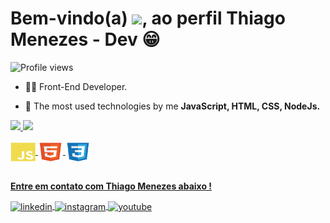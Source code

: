<h1 align="left"> Bem-vindo(a) <img src="https://raw.githubusercontent.com/kaueMarques/kaueMarques/master/hi.gif" height="30px">, ao perfil Thiago Menezes - Dev 😁</h1>
<p align="left"> <img src="https://komarev.com/ghpvc/?username=thiagoads11&color=yellow" alt="Profile views" /> </p>

- 👨‍💻 Front-End Developer.

- 💬 The most used technologies by me **JavaScript, HTML, CSS, NodeJs.**
<!--

<br><br>

<br><br>

<br><br>

<!--



**thiagoads11/thiagoads11** is a repository because its `README.md` (this file) appears on your GitHub profile.
-->

 <div>
   <a href="https://github.com/thiagoads11">
   <img height="180em" src="https://github-readme-stats.vercel.app/api?username=thiagoads11&show_icons=true&theme=tokyonight&include_all_commits=true&count_private=true"/>
   <img height="180em" src="https://github-readme-stats.vercel.app/api/top-langs/?username=thiagoads11&layout=compact&langs_count=6&theme=tokyonight"/>
</div>
    
<div style="display: inline_block"><br>
  <img align="center" alt="Js" height="30" width="40" src="https://raw.githubusercontent.com/devicons/devicon/master/icons/javascript/javascript-plain.svg">
  <img align="center" alt="HTML" height="30" width="40" src="https://raw.githubusercontent.com/devicons/devicon/master/icons/html5/html5-original.svg">
  <img align="center" alt="CSS" height="30" width="40" src="https://raw.githubusercontent.com/devicons/devicon/master/icons/css3/css3-original.svg">
</div>
 
<br>

**Entre em contato com Thiago Menezes abaixo !**
 
<div> 
<a href="" target="_blank">
  <img align="center" src="https://img.shields.io/badge/--05122A?style=flat&logo=" alt="linkedin"/>
</a>
<a href="https://instagram.com/thmenezes.dev" target="_blank">
 <img align="center" src="https://img.shields.io/badge/-thmenezes.dev-05122A?style=flat&logo=instagram" alt="instagram"/>
</a>
<a href="" target="_blank">
 <img align="center" src="https://img.shields.io/badge/--05122A?style=flat&logo=e-mail" alt="youtube"/>
</a>
</p>
</div>

